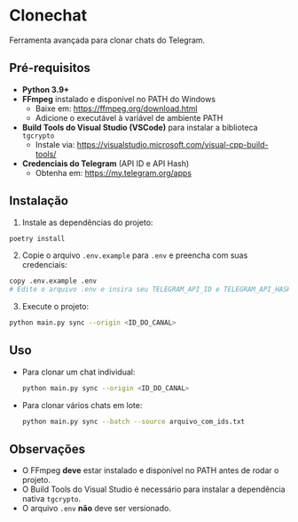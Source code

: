 # Clonechat

Ferramenta avançada para clonar chats do Telegram.

## Pré-requisitos

- **Python 3.9+**
- **FFmpeg** instalado e disponível no PATH do Windows
    - Baixe em: https://ffmpeg.org/download.html
    - Adicione o executável à variável de ambiente PATH
- **Build Tools do Visual Studio (VSCode)** para instalar a biblioteca `tgcrypto`
    - Instale via: https://visualstudio.microsoft.com/visual-cpp-build-tools/
- **Credenciais do Telegram** (API ID e API Hash)
    - Obtenha em: https://my.telegram.org/apps

## Instalação

1. Instale as dependências do projeto:
```bash
poetry install
```

2. Copie o arquivo `.env.example` para `.env` e preencha com suas credenciais:
```bash
copy .env.example .env
# Edite o arquivo .env e insira seu TELEGRAM_API_ID e TELEGRAM_API_HASH
```

3. Execute o projeto:
```bash
python main.py sync --origin <ID_DO_CANAL>
```

## Uso

- Para clonar um chat individual:
  ```bash
  python main.py sync --origin <ID_DO_CANAL>
  ```
- Para clonar vários chats em lote:
  ```bash
  python main.py sync --batch --source arquivo_com_ids.txt
  ```

## Observações
- O FFmpeg **deve** estar instalado e disponível no PATH antes de rodar o projeto.
- O Build Tools do Visual Studio é necessário para instalar a dependência nativa `tgcrypto`.
- O arquivo `.env` **não** deve ser versionado. 